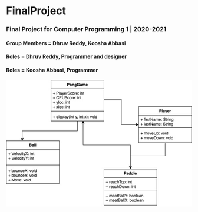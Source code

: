 # FinalProject
### Final Project for Computer Programming 1 | 2020-2021
#### Group Members = Dhruv Reddy, Koosha Abbasi
#### Roles = Dhruv Reddy, Programmer and designer
#### Roles = Koosha Abbasi, Programmer

![](PongUML.jpeg)
